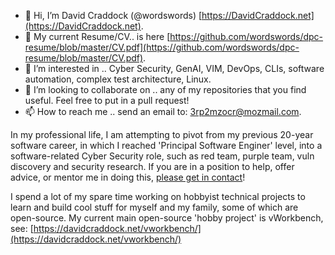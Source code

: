 - 👋 Hi, I’m David Craddock (@wordswords) [https://DavidCraddock.net](https://DavidCraddock.net).
- 👔 My current Resume/CV.. is here [https://github.com/wordswords/dpc-resume/blob/master/CV.pdf](https://github.com/wordswords/dpc-resume/blob/master/CV.pdf).
- 👀 I’m interested in .. Cyber Security, GenAI, VIM, DevOps, CLIs, software automation, complex test architecture, Linux.
- 💞️ I’m looking to collaborate on .. any of my repositories that you find useful. Feel free to put in a pull request!
- 📫 How to reach me .. send an email to: 3rp2mzocr@mozmail.com.

In my professional life, I am attempting to pivot from my previous 20-year software career, in which I reached 'Principal Software Enginer' level, into a software-related Cyber Security role, such as red team, purple team, vuln discovery and security research. If you are in a position to help, offer advice, or mentor me in doing this, [please get in contact](3rp2mzocr@mozmail.com)!

I spend a lot of my spare time working on hobbyist technical projects to learn and build cool stuff for myself and my family, some of which are open-source.   My current main open-source 'hobby project' is vWorkbench, see: [https://davidcraddock.net/vworkbench/](https://davidcraddock.net/vworkbench/)

<!---
wordswords/wordswords is a ✨ special ✨ repository because its `README.md` (this file) appears on your GitHub profile.
You can click the Preview link to take a look at your changes.
--->
